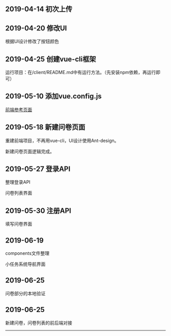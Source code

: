 ## 2019-04-14 初次上传

## 2019-04-20 修改UI

根据UI设计修改了按钮颜色

## 2019-04-25 创建vue-cli框架

运行项目：在/client/README.md中有运行方法。（先安装npm依赖，再运行即可）

## 2019-05-10 添加vue.config.js

[前端参考页面](https://wj.qq.com/)

## 2019-05-18 新建问卷页面

重建前端项目，不再用vue-cli，UI设计使用Ant-design。

新建问卷页面逻辑完成。

## 2019-05-27 登录API

整理登录API

问卷列表界面

## 2019-05-30 注册API

填写问卷界面

## 2019-06-19

components文件整理

小任务系统导航界面

## 2019-06-25

问卷部分的本地验证

## 2019-06-25

新建问卷，问卷列表的前后端对接

---
